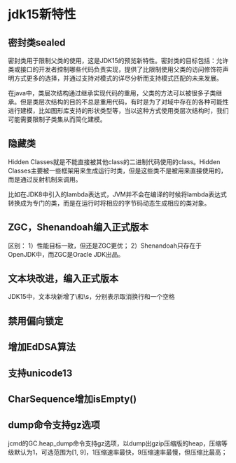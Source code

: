 # jdk15新特性
## 密封类sealed
密封类用于限制父类的使用，这是JDK15的预览新特性。密封类的目标包括：允许类或接口的开发者控制哪些代码负责实现，提供了比限制使用父类的访问修饰符声明方式更多的选择，并通过支持对模式的详尽分析而支持模式匹配的未来发展。

在java中，类层次结构通过继承实现代码的重用，父类的方法可以被很多子类继承。但是类层次结构的目的不总是重用代码，有时是为了对域中存在的各种可能性进行建模，比如图形库支持的形状类型等，当以这种方式使用类层次结构时，我们可能需要限制子类集从而简化建模。

## 隐藏类

Hidden Classes就是不能直接被其他class的二进制代码使用的class。Hidden Classes主要被一些框架用来生成运行时类，但是这些类不是被用来直接使用的，而是通过反射机制来调用。 

比如在JDK8中引入的lambda表达式，JVM并不会在编译的时候将lambda表达式转换成为专门的类，而是在运行时将相应的字节码动态生成相应的类对象。

## ZGC，Shenandoah编入正式版本

区别：
1）性能目标一致，但还是ZGC更优；
2）Shenandoah只存在于OpenJDK中，而ZGC是Oracle JDK出品。

## 文本块改进，编入正式版本

JDK15中，文本块新增了\和\s，分别表示取消换行和一个空格

## 禁用偏向锁定

## 增加EdDSA算法

## 支持unicode13
## CharSequence增加isEmpty()
## dump命令支持gz选项

jcmd的GC.heap_dump命令支持gz选项，以dump出gzip压缩版的heap，压缩等级默认为1，可选范围为[1, 9]，1压缩速率最快，9压缩速率最慢，但压缩比最高；
